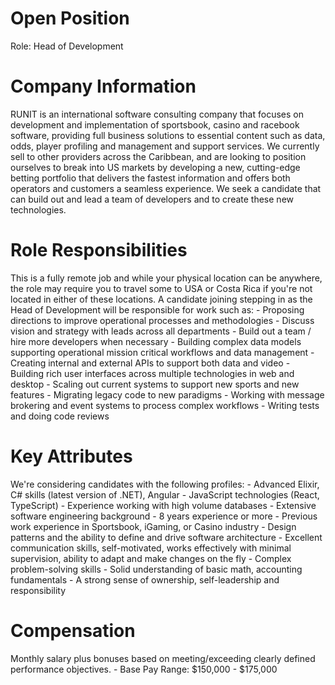 # Open Position
  Role: Head of Development

# Company Information
  RUNIT is an international software consulting company that focuses on development and implementation of sportsbook, casino and racebook software, providing full business    solutions to essential content such as data, odds, player profiling and management and support services.  We currently sell to other providers across the Caribbean, and     are looking to position ourselves to break into US markets by developing a new, cutting-edge betting portfolio that delivers the fastest information and offers both         operators and customers a seamless experience. We seek a candidate that can build out and lead a team of developers and to create these new technologies.

# Role Responsibilities
  This is a fully remote job and while your physical location can be anywhere, the role may require you to travel some to USA or Costa Rica if you're not located in either    of these locations. A candidate joining stepping in as the Head of Development will be responsible for work such as:
    - Proposing directions to improve operational processes and methodologies
    - Discuss vision and strategy with leads across all departments
    - Build out a team / hire more developers when necessary
    - Building complex data models supporting operational mission critical workflows and data management
    - Creating internal and external APIs to support both data and video
    - Building rich user interfaces across multiple technologies in web and desktop
    - Scaling out current systems to support new sports and new features
    - Migrating legacy code to new paradigms
    - Working with message brokering and event systems to process complex workflows
    - Writing tests and doing code reviews

# Key Attributes
  We're considering candidates with the following profiles:
    - Advanced Elixir, C# skills (latest version of .NET), Angular 
    - JavaScript technologies (React, TypeScript)
    - Experience working with high volume databases
    - Extensive software engineering background - 8 years experience or more
    - Previous work experience in Sportsbook, iGaming, or Casino industry
    - Design patterns and the ability to define and drive software architecture
    - Excellent communication skills, self-motivated, works effectively with minimal supervision, ability to adapt and make changes on the fly 
    - Complex problem-solving skills
    - Solid understanding of basic math, accounting fundamentals
    - A strong sense of ownership, self-leadership and responsibility

# Compensation
  Monthly salary plus bonuses based on meeting/exceeding clearly defined performance objectives.
    - Base Pay Range: $150,000 - $175,000

